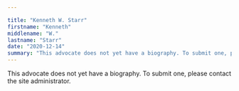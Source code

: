 ```yaml
---

title: "Kenneth W. Starr"
firstname: "Kenneth"
middlename: "W."
lastname: "Starr"
date: "2020-12-14"
summary: "This advocate does not yet have a biography. To submit one, please contact the site administrator."
---
```

This advocate does not yet have a biography. To submit one, please contact the site administrator.

